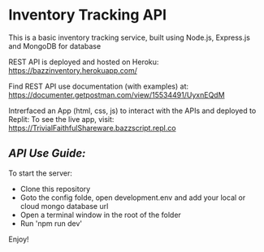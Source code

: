 # Inventory Tracking API

This is a basic inventory tracking service, built using Node.js, Express.js and MongoDB for database


REST API is deployed and hosted on Heroku:
https://bazzinventory.herokuapp.com/

Find REST API use documentation (with examples) at: 
https://documenter.getpostman.com/view/15534491/UyxnEQdM


Intrerfaced an App (html, css, js) to interact with the APIs and deployed to Replit:
To see the live app, visit: https://TrivialFaithfulShareware.bazzscript.repl.co

## _API Use Guide:_
To start the server: 
* Clone this repository
* Goto the config folde, open development.env and add your local or cloud mongo database url
* Open a terminal window in the root of the folder
* Run 'npm run dev'


Enjoy!
